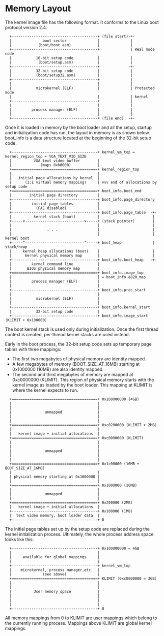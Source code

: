 # Memory Layout

The kernel image file has the following format. It conforms to the Linux boot
protocol version 2.4.

```
  +---------------------------------------+ (file start)-+-
  |              boot sector              |              |
  |            (boot/boot.asm)            |              |
  +---------------------------------------+              | Real mode code
  |           16-bit setup code           |              |
  |            (boot/setup.asm)           |              |
  +---------------------------------------+             -+-
  |           32-bit setup code           |              |
  |           (boot/setup32.asm)          |              |
  +---------------------------------------+              |
  |                                       |              |
  |           microkernel (ELF)           |              | Protected mode
  |                                       |              | kernel
  +---------------------------------------+              |
  |                                       |              |
  |         process manager (ELF)         |              |
  |                                       |              |
  +---------------------------------------+ (file end)  -+-
```

Once it is loaded in memory by the boot loader and all the setup, startup and
initialization code has run, the layout in memory is as shown below. boot_info
is a data structure located at the beginning of the 32-bit setup code.

```
  +---------------------------------------+ kernel_vm_top = kernel_region_top + VGA_TEXT_VID_SIZE
  |          VGA text video buffer        |
  |             (maps 0xb8000)            |
  +=======================================+ kernel_region_top
  |                                       |
  |   initial page allocations by kernel  |
  |      (1:1 virtual memory mapping)     | vvv end of allocations by setup code
  +=======================================+ boot_info.boot_end
  |        initial page directory         | 
  +---------------------------------------+ boot_info.page_directory
  |         initial page tables           |
  |           (PAE disabled)              |
  +---------------------------------------+ boot_info.page_table  -+-
  |          kernel stack (boot)          |                        |
  +-----v---------------------------v-----+ (stack pointer)        |
  |                                       |                        |
  |                . . .                  |                        |
  |                                       |                        | kernel boot
  +-----^---------------------------^-----+ boot_heap              | stack/heap
  |     kernel heap allocations (boot)    |                        |
  |      kernel physical memory map       |                        |
  +---------------------------------------+ boot_info.boot_heap   -+-
  |         kernel command line           |
  |       BIOS physical memory map        |
  +=======================================+ boot_info.image_top
  |                                       | = boot_info.e820_map
  |         process manager (ELF)         |
  |                                       |
  +---------------------------------------+ boot_info.proc_start
  |                                       |
  |           microkernel (ELF)           |
  |                                       |
  +---------------------------------------+ boot_info.kernel_start
  |           32-bit setup code           |
  +---------------------------------------+ boot_info.image_start (KLIMIT + 0x100000)
```
  
The boot kernel stack is used only during initialization. Once the first thread
context is created, per-thread kernel stacks are used instead.

Early in the boot process, the 32-bit setup code sets up temporary page tables
with three mappings:
- The first two megabytes of physical memory are identity mapped.
- A few megabytes of memory (BOOT_SIZE_AT_16MB) starting at 0x1000000 (16MB) are
  also identity mapped.
- The second and third megabytes of memory are mapped at 0xc0000000 (KLIMIT).
  This region of physical memory starts with the kernel image as loaded by the
  boot loader. This mapping at KLIMIT is where the kernel expects to run.

```
  +=======================================+ 0x100000000 (4GB)
  |                                       |
  |                                       |
  |               unmapped                |
  |                                       |
  |                                       |
  +=======================================+ 0xc0200000 (KLIMIT + 2MB)
  |                                       |
  |   kernel image + initial allocations  |
  +=======================================+ 0xc0000000 (KLIMIT)
  |                                       |
  |                                       |
  |               unmapped                |
  |                                       |
  |                                       |
  +=======================================+ 0x1c00000 (16MB + BOOT_SIZE_AT_16MB)
  |                                       |
  | physical memory starting at 0x1000000 |
  |                                       |
  +=======================================+ 0x1000000 (16MB)
  |                                       |
  |               unmapped                |
  |                                       |
  +=======================================+ 0x200000 (2MB)
  |   kernel image + initial allocations  |
  +---------------------------------------+ 0x100000 (1MB)
  |  text video memory, boot loader data  |
  +---------------------------------------+ 0
```

The initial page tables set up by the setup code are replaced during the kernel
initialization process. Ultimately, the whole process address space looks like
this:

```
  +---------------------------------------+ 0x100000000 = 4GB
  |                                       |
  |     available for global mappings     |
  |                                       |
  +---------------------------------------+ kernel_vm_top
  |    microkernel, process manager,etc.  |
  |              (see above)              |  
  +=======================================+ KLIMIT (0xc0000000 = 3GB)
  |                                       |
  |                                       |
  |          User memory space            |
  |                                       |
  |                                       |
  |                                       |
  +---------------------------------------+ 0
```

All memory mappings from 0 to KLIMIT are user mappings which belong to the
currently running process. Mappings above KLIMIT are global kernel mappings.
